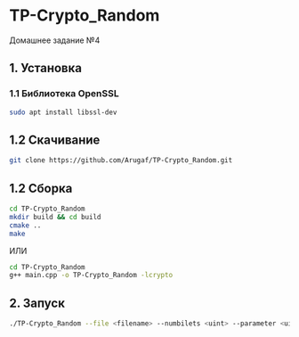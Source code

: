 # TP-Crypto_Random

Домашнее задание №4

## 1. Установка

### 1.1 Библиотека OpenSSL

```bash
sudo apt install libssl-dev
```

## 1.2 Скачивание

```bash
git clone https://github.com/Arugaf/TP-Crypto_Random.git
```

## 1.2 Сборка
```bash
cd TP-Crypto_Random
mkdir build && cd build
cmake ..
make
```

ИЛИ

```bash
cd TP-Crypto_Random
g++ main.cpp -o TP-Crypto_Random -lcrypto
```

## 2. Запуск
```bash
./TP-Crypto_Random --file <filename> --numbilets <uint> --parameter <uint>
```
